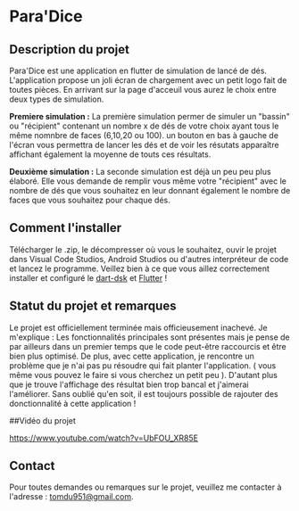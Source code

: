 # Para'Dice

## Description du projet  
Para'Dice est une application en flutter de simulation de lancé de dés.
L'application propose un joli écran de chargement avec un petit logo fait de toutes pièces. En arrivant sur la page d'acceuil vous aurez le choix entre deux types de simulation. 

__**Premiere simulation :**__
La première simulation permer de simuler un "bassin" ou "récipient" contenant un nombre x de dés de votre choix ayant tous le même nomnbre de faces (6,10,20 ou 100).
un bouton en bas à gauche de l'écran vous permettra de lancer les dés et de voir les résutats apparaître affichant également la moyenne de touts ces résultats.


__**Deuxième simulation :**__
La seconde simulation est déjà un peu peu plus élaboré. Elle vous demande de remplir vous même votre "récipient" avec le nombre de dés que vous souhaitez en leur donnant également le nombre de faces que vous souhaitez pour chaque dés. 

## Comment l'installer
Télécharger le .zip, le décompresser où vous le souhaitez, ouvir le projet dans Visual Code Studios, Android Studios ou d'autres interpréteur de code et lancez le programme. Veillez bien à ce que vous aillez correctement installer et configuré le [dart-dsk](https://dart.dev/get-dart) et [Flutter](https://docs.flutter.dev/) !

## Statut du projet et remarques 
Le projet est officiellement terminée mais officieusement inachevé. Je m'explique :
Les fonctionnalités principales sont présentes mais je pense de par ailleurs dans un premier temps que le code peut-être raccourcis et être bien plus optimisé.
De plus, avec cette application, je rencontre un problème que je n'ai pas pu résoudre qui fait planter l'application. ( vous même vous pouvez le faire si vous cherchez un petit peu ).
D'autant plus que je trouve l'affichage des résultat bien trop bancal et j'aimerai l'améliorer.
Sans oublié qu'en soit, il est toujours possible de rajouter des donctionnalité à cette application ! 

##Vidéo du projet 

https://www.youtube.com/watch?v=UbFOU_XR85E

## Contact
Pour toutes demandes ou remarques sur le projet, veuillez me contacter à l'adresse : tomdu951@gmail.com.
